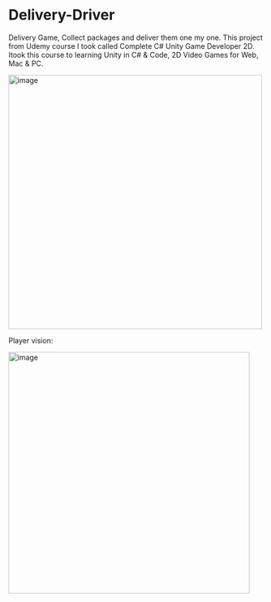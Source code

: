 # Delivery-Driver
Delivery Game, Collect packages and deliver them one my one.
This project from Udemy course I took called Complete C# Unity Game Developer 2D.
Itook this course to learning Unity in C# &amp; Code, 2D Video Games for Web, Mac &amp; PC.


<img width="500" alt="image" src="https://user-images.githubusercontent.com/92392940/155374278-f4c70996-3ed4-45d4-a9aa-6ee383f1a92c.png">

Player vision:

<img width="475" alt="image" src="https://user-images.githubusercontent.com/92392940/155374442-1b668c14-0c03-413f-8cf2-4157ada91b0f.png">
